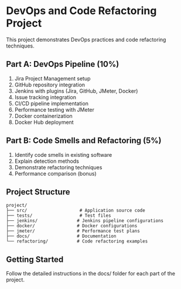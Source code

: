 # DevOps and Code Refactoring Project

This project demonstrates DevOps practices and code refactoring techniques.

## Part A: DevOps Pipeline (10%)
1. Jira Project Management setup
2. GitHub repository integration
3. Jenkins with plugins (Jira, GitHub, JMeter, Docker)
4. Issue tracking integration
5. CI/CD pipeline implementation
6. Performance testing with JMeter
7. Docker containerization
8. Docker Hub deployment

## Part B: Code Smells and Refactoring (5%)
1. Identify code smells in existing software
2. Explain detection methods
3. Demonstrate refactoring techniques
4. Performance comparison (bonus)

## Project Structure
```
project/
├── src/                    # Application source code
├── tests/                  # Test files
├── jenkins/               # Jenkins pipeline configurations
├── docker/                # Docker configurations
├── jmeter/                # Performance test plans
├── docs/                  # Documentation
└── refactoring/           # Code refactoring examples
```

## Getting Started
Follow the detailed instructions in the docs/ folder for each part of the project.
